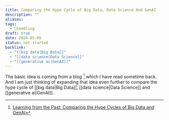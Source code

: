```yaml
---
title: Comparing the Hype Cycle of Big Data, Data Science And GenAI
description: ""
aliases: 
tags:
  - 🌱seedling
draft: true
date: 2024-05-05
status: not-started
backlink:
  - "[[big data|Big Data]]"
  - "[[data science|Data Science]]"
  - "[[generative ai|GenAI]]"
---
```


The basic idea is coming from a blog [^1] which I have read sometime back. And I am just thinking of expanding that idea even further to compare the hype cycle of [[big data|Big Data]], [[data science|Data Science]] and  [[generative ai|GenAI]].

[^1]: [Learning from the Past: Comparing the Hype Cycles of Big Data and GenAI](https://gradientflow.substack.com/p/learning-from-the-past-comparing)